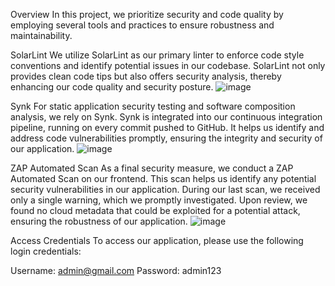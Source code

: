 Overview
In this project, we prioritize security and code quality by employing several tools and practices to ensure robustness and maintainability.

SolarLint
We utilize SolarLint as our primary linter to enforce code style conventions and identify potential issues in our codebase. SolarLint not only provides clean code tips but also offers security analysis, thereby enhancing our code quality and security posture.
![image](https://github.com/pmatisic/stem2024/assets/100710047/ba4d9efd-8acd-4e97-930c-4078bb9a547c)


Synk
For static application security testing and software composition analysis, we rely on Synk. Synk is integrated into our continuous integration pipeline, running on every commit pushed to GitHub. It helps us identify and address code vulnerabilities promptly, ensuring the integrity and security of our application.
![image](https://github.com/pmatisic/stem2024/assets/100710047/8fbc196c-d8f5-481b-9cef-d27b88b104cb)

ZAP Automated Scan
As a final security measure, we conduct a ZAP Automated Scan on our frontend. This scan helps us identify any potential security vulnerabilities in our application. During our last scan, we received only a single warning, which we promptly investigated. Upon review, we found no cloud metadata that could be exploited for a potential attack, ensuring the robustness of our application.
![image](https://github.com/pmatisic/stem2024/assets/100710047/46023f3c-3d37-4392-b0e9-ecd93d380323)

Access Credentials
To access our application, please use the following login credentials:

Username: admin@gmail.com
Password: admin123
